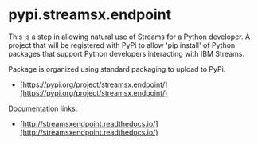 # pypi.streamsx.endpoint

This is a step in allowing natural use of Streams for a Python developer. A project that will be registered with PyPi to allow 'pip install' of Python packages that support Python developers interacting with IBM Streams.

Package is organized using standard packaging to upload to PyPi.
* [https://pypi.org/project/streamsx.endpoint/](https://pypi.org/project/streamsx.endpoint/)

Documentation links:
* [http://streamsxendpoint.readthedocs.io/](http://streamsxendpoint.readthedocs.io/)
